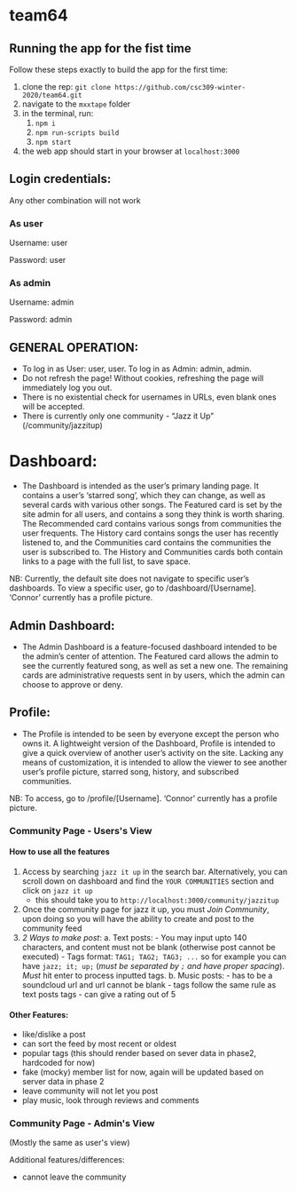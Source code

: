 # team64

## Running the app for the fist time

Follow these steps exactly to build the app for the first time:
1. clone the rep: `git clone https://github.com/csc309-winter-2020/team64.git`
2. navigate to the `mxxtape` folder
3. in the terminal, run:
    1. `npm i`
    2. `npm run-scripts build`
    3. `npm start`
4. the web app should start in your browser at `localhost:3000`

## Login credentials: 

Any other combination will not work

### As user
Username: user

Password: user

### As admin
Username: admin

Password: admin

## GENERAL OPERATION:
- To log in as User: user, user. To log in as Admin: admin, admin.
- Do not refresh the page! Without cookies, refreshing the page will immediately log you out.
- There is no existential check for usernames in URLs, even blank ones will be accepted.
- There is currently only one community - “Jazz it Up” (/community/jazzitup)

# Dashboard:
- The Dashboard is intended as the user’s primary landing page. It contains a user’s ‘starred song’, which they can change, as well as several cards with various other songs. The Featured card is set by the site admin for all users, and contains a song they think is worth sharing. The Recommended card contains various songs from communities the user frequents. The History card contains songs the user has recently listened to, and the Communities card contains the communities the user is subscribed to. The History and Communities cards both contain links to a page with the full list, to save space.

NB: Currently, the default site does not navigate to specific user’s dashboards. To view a specific user, go to /dashboard/[Username]. ‘Connor’ currently has a profile picture.

## Admin Dashboard:
- The Admin Dashboard is a feature-focused dashboard intended to be the admin’s center of attention. The Featured card allows the admin to see the currently featured song, as well as set a new one. The remaining cards are administrative requests sent in by users, which the admin can choose to approve or deny.

## Profile:
- The Profile is intended to be seen by everyone except the person who owns it. A lightweight version of the Dashboard, Profile is intended to give a quick overview of another user’s activity on the site. Lacking any means of customization, it is intended to allow the viewer to see another user’s profile picture, starred song, history, and subscribed communities.

NB: To access, go to /profile/[Username]. ‘Connor’ currently has a profile picture.

### Community Page - Users's View 

#### How to use all the features
1. Access by searching `jazz it up` in the search bar. Alternatively, you can scroll down on dashboard and find the `YOUR COMMUNITIES` section and click on `jazz it up` 
	- this should take you to `http://localhost:3000/community/jazzitup`
2. Once the community page for jazz it up, you must *Join Community*, upon doing so you will have the ability to create and post to the community feed
3. *2 Ways to make post*:
	a. Text posts: 
		- You may input upto 140 characters, and content must not be blank (otherwise post cannot be executed)
		- Tags format: `TAG1; TAG2; TAG3; ...` so for example you can have `jazz; it; up;` (*must be separated by `;` and have proper spacing*). *Must* hit enter to process inputted tags.
	b. Music posts:
		- has to be a soundcloud url and url cannot be blank 
		- tags follow the same rule as text posts tags
		- can give a rating out of 5

#### Other Features:
- like/dislike a post 
- can sort the feed by most recent or oldest 
- popular tags (this should render based on sever data in phase2, hardcoded for now)
- fake (mocky) member list for now, again will be updated based on server data in phase 2
- leave community will not let you post
- play music, look through reviews and comments 

### Community Page - Admin's View 
(Mostly the same as user's view)

Additional features/differences:
- cannot leave the community